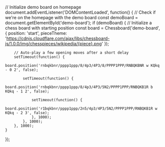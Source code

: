 // Initialize demo board on homepage
document.addEventListener('DOMContentLoaded', function() {
    // Check if we're on the homepage with the demo board
    const demoBoard = document.getElementById('demo-board');
    if (demoBoard) {
        // Initialize a chess board with starting position
        const board = Chessboard('demo-board', {
            position: 'start',
            pieceTheme: 'https://cdnjs.cloudflare.com/ajax/libs/chessboard-js/1.0.0/img/chesspieces/wikipedia/{piece}.png'
        });
        
        // Auto-play a few opening moves after a short delay
        setTimeout(function() {
            board.position('rnbqkbnr/pppp1ppp/8/4p3/4P3/8/PPPP1PPP/RNBQKBNR w KQkq - 0 2', false);
            
            setTimeout(function() {
                board.position('rnbqkbnr/pppp1ppp/8/4p3/4P3/5N2/PPPP1PPP/RNBQKB1R b KQkq - 1 2', false);
                
                setTimeout(function() {
                    board.position('r1bqkbnr/pppp1ppp/2n5/4p3/4P3/5N2/PPPP1PPP/RNBQKB1R w KQkq - 2 3', false);
                }, 1000);
            }, 1000);
        }, 1000);
    }
});